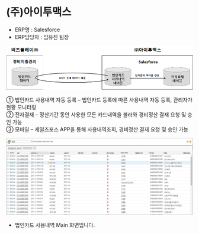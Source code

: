 # \(주\)아이투맥스

 - ERP명 : Salesforce  
 - ERP담당자 : 임유진 팀장

![\[&#xADF8;&#xB9BC;1\] &#xAD6C;&#xC131;&#xB3C4;](../../../../.gitbook/assets/image%20%2875%29.png)

   ① 법인카드 사용내역 자동 등록 – 법인카드 등록에 따른 사용내역 자동 등록, 관리자가 현황 모니터링  
   ② 전자결재 – 정산기간 동안 사용한 모든 카드내역을 불러와 경비정산 결재 요청 및 승인 가능  
   ③ 모바일 – 세일즈포스 APP을 통해 사용내역조회, 경비정산 결재 요청 및 승인 가능

![\[&#xADF8;&#xB9BC;2\] salesforce &#xC5F0;&#xACC4; &#xD654;&#xBA74;](../../../../.gitbook/assets/image%20%28106%29.png)

 -  법인카드 사용내역 Main 화면입니다.

